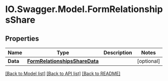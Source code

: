 # IO.Swagger.Model.FormRelationshipsShare
## Properties

Name | Type | Description | Notes
------------ | ------------- | ------------- | -------------
**Data** | [**FormRelationshipsShareData**](FormRelationshipsShareData.md) |  | [optional] 

[[Back to Model list]](../README.md#documentation-for-models) [[Back to API list]](../README.md#documentation-for-api-endpoints) [[Back to README]](../README.md)

